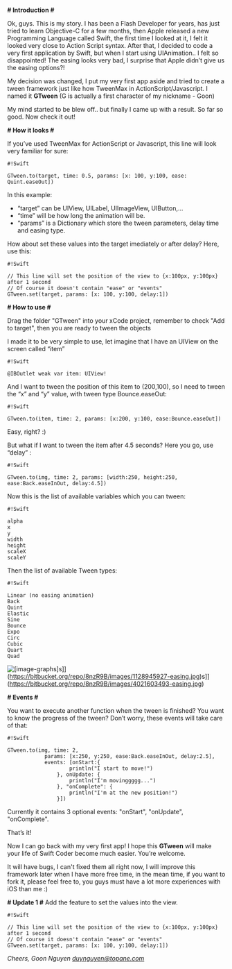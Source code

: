 **# Introduction #**

Ok, guys. This is my story. I has been a Flash Developer for years, has just tried to learn Objective-C for a few months, then Apple released a new Programming Language called Swift, the first time I looked at it, I felt it looked very close to Action Script syntax. After that, I decided to code a very first application by Swift, but when I start using UIAnimation.. I felt so disappointed! The easing looks very bad, I surprise that Apple didn’t give us the easing options?! 

My decision was changed, I put my very first app aside and tried to create a tween framework just like how TweenMax in ActionScript/Javascript. I named it **GTween** (G is actually a first character of my nickname - Goon)

My mind started to be blew off.. but finally I came up with a result. So far so good. Now check it out!

**# How it looks #**

If you’ve used TweenMax for ActionScript or Javascript, this line will look very familiar for sure:


```
#!Swift

GTween.to(target, time: 0.5, params: [x: 100, y:100, ease: Quint.easeOut])
```

In this example:
- “target” can be UIView, UILabel, UIImageView, UIButton,… 
- “time” will be how long the animation will be.
- “params” is a Dictionary which store the tween parameters, delay time and easing type.

How about set these values into the target imediately or after delay? Here, use this:

```
#!Swift

// This line will set the position of the view to {x:100px, y:100px} after 1 second
// Of course it doesn't contain "ease" or "events"
GTween.set(target, params: [x: 100, y:100, delay:1])
```

**# How to use #**

Drag the folder "GTween" into your xCode project, remember to check "Add to target", then you are ready to tween the objects

I made it to be very simple to use, let imagine that I have an UIView on the screen called “item”


```
#!Swift

@IBOutlet weak var item: UIView!
```


And I want to tween the position of this item to (200,100), so I need to tween the “x” and “y” value, with tween type Bounce.easeOut:


```
#!Swift

GTween.to(item, time: 2, params: [x:200, y:100, ease:Bounce.easeOut])
```


Easy, right? :)

But what if I want to tween the item after 4.5 seconds? Here you go, use “delay” :


```
#!Swift

GTween.to(img, time: 2, params: [width:250, height:250, ease:Back.easeInOut, delay:4.5])
```


Now this is the list of available variables which you can tween:


```
#!Swift

alpha
x
y
width
height
scaleX
scaleY
```

Then the list of available Tween types:


```
#!Swift

Linear (no easing animation)
Back
Quint
Elastic
Sine 
Bounce
Expo 
Circ 
Cubic 
Quart 
Quad
```

![[image-graphs]](https://bitbucket.org/repo/8nzR9B/images/3903256087-easing.jpg)s]](https://bitbucket.org/repo/8nzR9B/images/1128945927-easing.jpg)s]](https://bitbucket.org/repo/8nzR9B/images/4021603493-easing.jpg)

**# Events #**

You want to execute another function when the tween is finished? You want to know the progress of the tween? Don’t worry, these events will take care of that:

```
#!Swift

GTween.to(img, time: 2,
            params: [x:250, y:250, ease:Back.easeInOut, delay:2.5],
            events: [onStart:{
                    println("I start to move!")
                }, onUpdate: {
                    println("I'm movinggggg...")
                }, "onComplete": {
                    println("I'm at the new position!")
                }])
```

Currently it contains 3 optional events: "onStart", "onUpdate", "onComplete".

That’s it! 

Now I can go back with my very first app! I hope this **GTween** will make your life of Swift Coder become much easier. You’re welcome. 

It will have bugs, I can't fixed them all right now, I will improve this framework later when I have more free time, in the mean time, if you want to fork it, please feel free to, you guys must have a lot more experiences with iOS than me :)

**# Update 1 #**
Add the feature to set the values into the view.

```
#!Swift

// This line will set the position of the view to {x:100px, y:100px} after 1 second
// Of course it doesn't contain "ease" or "events"
GTween.set(target, params: [x: 100, y:100, delay:1])
```

*Cheers,
Goon Nguyen
duynguyen@topane.com*
